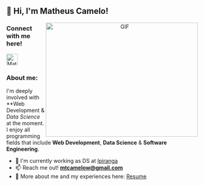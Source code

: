 ## 👋 Hi, I'm Matheus Camelo!

<a target="_blank" align="center">
  <img align="right" top="500" height="300" width="400" alt="GIF" src="https://media.giphy.com/media/SWoSkN6DxTszqIKEqv/giphy.gif">
</a>

### Connect with me here!
<a href="https://www.linkedin.com/in/mtcamelo/">
  <img alt="Matheus Camelo LinkedIn" width="30px" src="https://content.linkedin.com/content/dam/me/business/en-us/amp/brand-site/v2/bg/LI-Bug.svg.original.svg" />
</a>

### About me:
I'm deeply involved with **Web Development & *Data Science* at the moment.
<br>
I enjoy all programming fields that include **Web Development**, **Data Science** & **Software Engineering**.

- 🔭 I'm currently working as DS at <a href="https://www.linkedin.com/company/petroleo-ipiranga/mycompany/verification/" target="blank">Ipiranga</a>
- 📫 Reach me out! **mtcamelow@gmail.com**
- 📄 More about me and my experiences here: <a href="https://github.com/Matheus-Camelo" target="blank">Resume</a>

<!--
### Programming Languages & Frameworks

<div style="Display': inline_block"><br>
<img height="30" width="40" src="https://cdn.jsdelivr.net/gh/devicons/devicon/icons/python/python-original-wordmark.svg" title="Matheus-Python" />
<img height="30" width="40" src="https://cdn.jsdelivr.net/gh/devicons/devicon/icons/javascript/javascript-original.svg" title="Matheus-JS" />
<img height="30" width="40" src="https://cdn.jsdelivr.net/gh/devicons/devicon/icons/linkedin/linkedin-original.svg" title="Matheus-Python" />
<img height="30" width="40" src="https://cdn.jsdelivr.net/gh/devicons/devicon/icons/linkedin/linkedin-original.svg" title="Matheus-Python" />
<img height="30" width="40" src="https://cdn.jsdelivr.net/gh/devicons/devicon/icons/linkedin/linkedin-original.svg" title="Matheus-Python" />
<img height="30" width="40" src="https://cdn.jsdelivr.net/gh/devicons/devicon/icons/linkedin/linkedin-original.svg" title="Matheus-Python" />
</div>
-->
